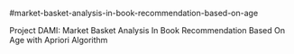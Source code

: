 #market-basket-analysis-in-book-recommendation-based-on-age

Project DAMI: Market Basket Analysis In Book Recommendation Based On Age with Apriori Algorithm
